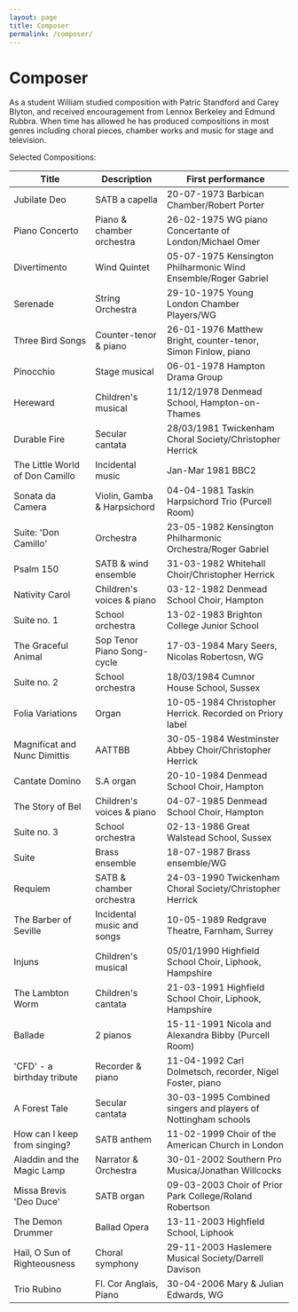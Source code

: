 ```yaml
---
layout: page
title: Composer
permalink: /composer/
---
```

# Composer 

As a student William studied composition with Patric Standford and Carey Blyton, and received encouragement from Lennox Berkeley and Edmund Rubbra. When time has allowed he has produced compositions in most genres including choral pieces, chamber works and music for stage and television.

Selected Compositions:

| Title      | Description | First performance |
| ----------- | ----------- | ----------- |
| Jubilate Deo | SATB a capella | 20-07-1973 Barbican Chamber/Robert Porter                                 |
| Piano Concerto | Piano & chamber orchestra | 26-02-1975 WG piano Concertante of London/Michael Omer       |
| Divertimento | Wind Quintet | 05-07-1975 Kensington Philharmonic Wind Ensemble/Roger Gabriel              |
| Serenade | String Orchestra | 29-10-1975 Young London Chamber Players/WG                                  |
| Three Bird Songs | Counter-tenor & piano | 26-01-1976 Matthew Bright, counter-tenor, Simon Finlow, piano  |
| Pinocchio | Stage musical | 06-01-1978 Hampton Drama Group                                                |
| Hereward | Children's musical | 11/12/1978 Denmead School, Hampton-on-Thames                              |
| Durable Fire | Secular cantata | 28/03/1981 Twickenham Choral Society/Christopher Herrick                 |
| The Little World of Don Camillo | Incidental music | Jan-Mar 1981 BBC2                                    |
| Sonata da Camera | Violin, Gamba & Harpsichord | 04-04-1981 Taskin Harpsichord Trio (Purcell Room)        |
| Suite: 'Don Camillo' | Orchestra | 23-05-1982 Kensington Philharmonic Orchestra/Roger Gabriel             |
| Psalm 150 | SATB & wind ensemble | 31-03-1982 Whitehall Choir/Christopher Herrick                         |
| Nativity Carol | Children's voices & piano | 03-12-1982 Denmead School Choir, Hampton                     |
| Suite no. 1 | School orchestra | 13-02-1983 Brighton College Junior School                                |
| The Graceful Animal | Sop Tenor Piano Song-cycle | 17-03-1984 Mary Seers, Nicolas Robertosn, WG           |
| Suite no. 2 | School orchestra | 18/03/1984 Cumnor House School, Sussex                                   |
| Folia Variations | Organ | 10-05-1984 Christopher Herrick. Recorded on Priory label                       |
| Magnificat and Nunc Dimittis | AATTBB | 30-05-1984 Westminster Abbey Choir/Christopher Herrick            |
| Cantate Domino | S.A organ | 20-10-1984 Denmead School Choir, Hampton                                     |
| The Story of Bel | Children's voices & piano | 04-07-1985 Denmead School Choir, Hampton                   |
| Suite no. 3 | School orchestra | 02-13-1986 Great Walstead School, Sussex                                 |
| Suite | Brass ensemble | 18-07-1987 Brass ensemble/WG                                                     |
| Requiem | SATB & chamber orchestra | 24-03-1990 Twickenham Choral Society/Christopher Herrick             |
| The Barber of Seville | Incidental music and songs | 10-05-1989 Redgrave Theatre, Farnham, Surrey         |
| Injuns | Children's musical | 05/01/1990 Highfield School Choir, Liphook, Hampshire                       |
| The Lambton Worm | Children's cantata | 21-03-1991 Highfield School Choir, Liphook, Hampshire             |
| Ballade | 2 pianos | 15-11-1991 Nicola and Alexandra Bibby (Purcell Room)                                 |
| 'CFD' - a birthday tribute | Recorder & piano | 11-04-1992 Carl Dolmetsch, recorder, Nigel Foster, piano  |
| A Forest Tale | Secular cantata | 30-03-1995 Combined singers and players of Nottingham schools           |
| How can I keep from singing? | SATB anthem | 11-02-1999 Choir of the American Church in London            |
| Aladdin and the Magic Lamp | Narrator & Orchestra | 30-01-2002 Southern Pro Musica/Jonathan Willcocks     |
| Missa Brevis 'Deo Duce' | SATB organ | 09-03-2003 Choir of Prior Park College/Roland Robertson            |
| The Demon Drummer | Ballad Opera | 13-11-2003 Highfield School, Liphook                                   |
| Hail, O Sun of Righteousness | Choral symphony | 29-11-2003 Haslemere Musical Society/Darrell Davison     |
| Trio Rubino | Fl. Cor Anglais, Piano | 30-04-2006 Mary & Julian Edwards, WG                               |

